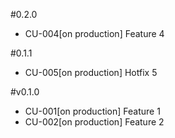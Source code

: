 #0.2.0
- CU-004[on production] Feature 4

#0.1.1
- CU-005[on production] Hotfix 5

#v0.1.0
- CU-001[on production] Feature 1
- CU-002[on production] Feature 2
